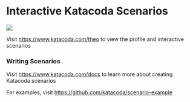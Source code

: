 # Interactive Katacoda Scenarios

[![](http://shields.katacoda.com/katacoda/theo/count.svg)](https://www.katacoda.com/theo "Get your profile on Katacoda.com")

Visit https://www.katacoda.com/theo to view the profile and interactive scenarios

### Writing Scenarios
Visit https://www.katacoda.com/docs to learn more about creating Katacoda scenarios

For examples, visit https://github.com/katacoda/scenario-example
